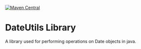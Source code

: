 [![Maven Central](https://img.shields.io/maven-central/v/com.github.VipulKumarSinghTech/DateUtils.svg?label=Maven%20Central)](https://search.maven.org/search?q=g:%22com.github.VipulKumarSinghTech%22%20AND%20a:%22DateUtils%22)

#  DateUtils Library
A library used for performing operations on Date objects in java.
 
